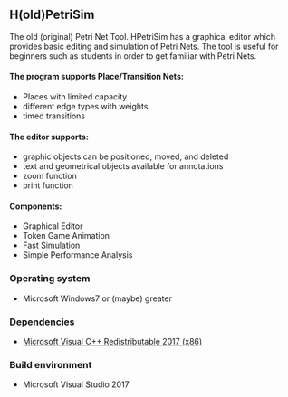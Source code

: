## H(old)PetriSim

The old (original) Petri Net Tool.
HPetriSim has a graphical editor which provides basic editing and simulation of Petri Nets. 
The tool is useful for beginners such as students in order to get familiar with Petri Nets.

#### The program supports Place/Transition Nets:
- Places with limited capacity
- different edge types with weights
- timed transitions 

#### The editor supports:
- graphic objects can be positioned, moved, and deleted
- text and geometrical objects available for annotations
- zoom function
- print function
      
#### Components:
- Graphical Editor
- Token Game Animation
- Fast Simulation
- Simple Performance Analysis

### Operating system
- Microsoft Windows7 or (maybe) greater 

### Dependencies
- [Microsoft Visual C++ Redistributable 2017 (x86)](https://support.microsoft.com/de-de/help/2977003/the-latest-supported-visual-c-downloads)

### Build environment
- Microsoft Visual Studio 2017

